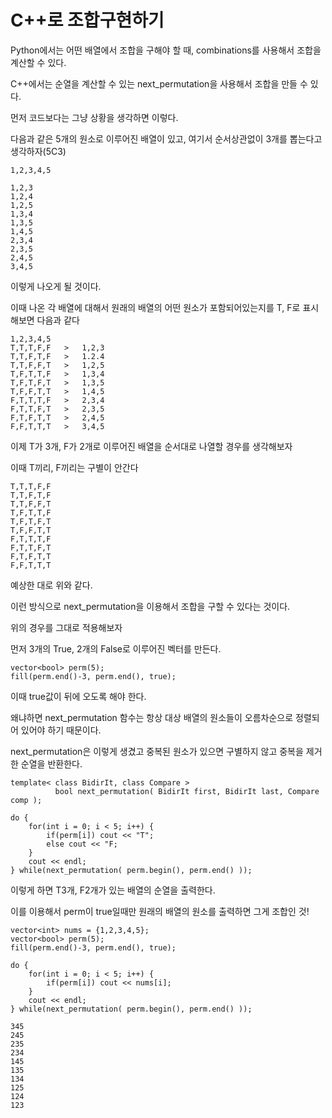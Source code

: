 # C++로 조합구현하기

Python에서는 어떤 배열에서 조합을 구해야 할 때, combinations를 사용해서 조합을 계산할 수 있다.

C++에서는 순열을 계산할 수 있는 next_permutation을 사용해서 조합을 만들 수 있다.

먼저 코드보다는 그냥 상황을 생각하면 이렇다.

다음과 같은 5개의 원소로 이루어진 배열이 있고, 여기서 순서상관없이 3개를 뽑는다고 생각하자(5C3)

~~~
1,2,3,4,5
~~~
~~~
1,2,3
1,2,4
1,2,5
1,3,4
1,3,5
1,4,5
2,3,4
2,3,5
2,4,5
3,4,5
~~~

이렇게 나오게 될 것이다.

이때 나온 각 배열에 대해서 원래의 배열의 어떤 원소가 포함되어있는지를 T, F로 표시해보면 다음과 같다

~~~
1,2,3,4,5
T,T,T,F,F   >   1,2,3
T,T,F,T,F   >   1.2.4
T,T,F,F,T   >   1,2,5
T,F,T,T,F   >   1,3,4
T,F,T,F,T   >   1,3,5
T,F,F,T,T   >   1,4,5
F,T,T,T,F   >   2,3,4
F,T,T,F,T   >   2,3,5
F,T,F,T,T   >   2,4,5
F,F,T,T,T   >   3,4,5
~~~

이제 T가 3개, F가 2개로 이루어진 배열을 순서대로 나열할 경우를 생각해보자

이때 T끼리, F끼리는 구별이 안간다

~~~
T,T,T,F,F
T,T,F,T,F
T,T,F,F,T
T,F,T,T,F
T,F,T,F,T
T,F,F,T,T
F,T,T,T,F
F,T,T,F,T
F,T,F,T,T
F,F,T,T,T
~~~

예상한 대로 위와 같다.

이런 방식으로 next_permutation을 이용해서 조합을 구할 수 있다는 것이다.

위의 경우를 그대로 적용해보자

먼저 3개의 True, 2개의 False로 이루어진 벡터를 만든다.

~~~
vector<bool> perm(5);
fill(perm.end()-3, perm.end(), true);
~~~

이때 true값이 뒤에 오도록 해야 한다.

왜냐하면 next_permutation 함수는 항상 대상 배열의 원소들이 오름차순으로 정렬되어 있어야 하기 때문이다.

next_permutation은 이렇게 생겼고 중복된 원소가 있으면 구별하지 않고 중복을 제거한 순열을 반환한다.

~~~
template< class BidirIt, class Compare >
          bool next_permutation( BidirIt first, BidirIt last, Compare comp );
~~~
~~~
do {
    for(int i = 0; i < 5; i++) {
        if(perm[i]) cout << "T";
        else cout << "F;
    }
    cout << endl;
} while(next_permutation( perm.begin(), perm.end() ));
~~~

이렇게 하면 T3개, F2개가 있는 배열의 순열을 출력한다.


이를 이용해서 perm이 true일때만 원래의 배열의 원소를 출력하면 그게 조합인 것!

~~~
vector<int> nums = {1,2,3,4,5};
vector<bool> perm(5);
fill(perm.end()-3, perm.end(), true);

do {
    for(int i = 0; i < 5; i++) {
        if(perm[i]) cout << nums[i];
    }
    cout << endl;
} while(next_permutation( perm.begin(), perm.end() ));
~~~
~~~
345
245
235
234
145
135
134
125
124
123
~~~